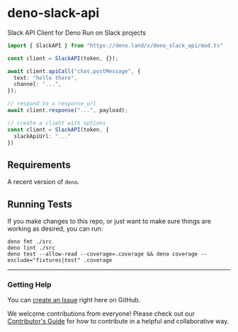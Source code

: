 # deno-slack-api

Slack API Client for Deno Run on Slack projects

```ts
import { SlackAPI } from "https://deno.land/x/deno_slack_api/mod.ts"

const client = SlackAPI(token, {});

await client.apiCall("chat.postMessage", {
  text: "hello there",
  channel: "...",
});

// respond to a response_url
await client.response("...", payload);

// create a client with options
const client = SlackAPI(token, {
  slackApiUrl: "..."
})
```

## Requirements

A recent version of `deno`.

## Running Tests

If you make changes to this repo, or just want to make sure things are working as desired, you can run:

    deno fmt ./src
    deno lint ./src
    deno test --allow-read --coverage=.coverage && deno coverage --exclude="fixtures|test" .coverage

---

### Getting Help

You can [create an Issue](https://github.com/slackapi/deno-slack-api/issues/new)
right here on GitHub.

We welcome contributions from everyone! Please check out our
[Contributor's Guide](.github/CONTRIBUTING.md) for how to contribute in a
helpful and collaborative way.
